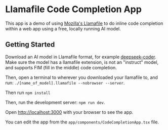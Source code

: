 # Llamafile Code Completion App

This app is a demo of using [Mozilla's Llamafile](https://github.com/Mozilla-Ocho/llamafile) to do inline code completion within a web app using a free, locally running AI model.

## Getting Started

Download an AI model in Llamafile format, for example [deepseek-coder](https://huggingface.co/raincoder/deepseek-coder-1.3b-llamafile/tree/main). Make sure the model has a llamafile extension, is not an "instruct" model, and supports FIM (fill in the middle) code completion.

Then, open a terminal to wherever you downloaded your llamafile to, and run: `./[name_of_model].llamafile --nobrowser --server`.

Then run `npm install`

Then, run the development server: `npm run dev`.

Open [http://localhost:3000](http://localhost:3000) with your browser to see the app.

You can edit the app from the `app/components/CodeCompletionApp.tsx` file.

